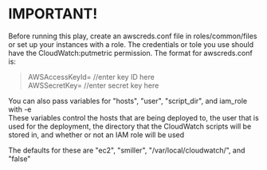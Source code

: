 IMPORTANT!
==========

Before running this play, create an awscreds.conf file in roles/common/files or set up your instances with a role. The credentials or tole you use should have the CloudWatch:putmetric permission.
The format for awscreds.conf is:


>AWSAccessKeyId= //enter key ID here  
>AWSSecretKey= //enter secret key here


You can also pass variables for "hosts", "user", "script_dir", and iam_role with -e  
These variables control the hosts that are being deployed to, the user that is used for the deployment, the directory that the CloudWatch scripts will be stored in, and whether or not an IAM role will be used

The defaults for these are "ec2", "smiller", "/var/local/cloudwatch/", and "false"

